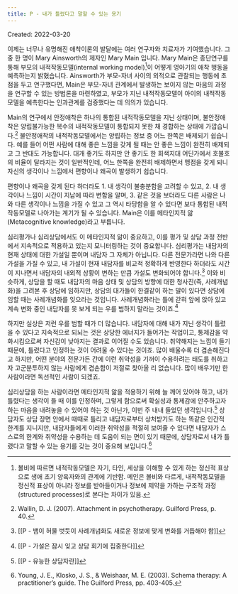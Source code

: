 ```yaml
---
title: P - 내가 틀렸다고 말할 수 있는 용기
---
```


Created: 2022-03-20

이제는 너무나 유명해진 애착이론의 발달에는 여러 연구자와 치료자가 기여했습니다. 그 중 한 명이 Mary Ainsworth의 제자인 Mary Main 입니다. Mary Main은 종단연구를 통해 부모의 내적작동모델(internal working model)[^1]이 어떻게 영아기의 애착 행동을 예측하는지 밝혔습니다. Ainsworth가 부모-자녀 사이의 외적으로 관찰되는 행동에 초점을 두고 연구했다면, Main은 부모-자녀 관계에서 발생하는 보이지 않는 마음의 과정을 연구할 수 있는 방법론을 마련하였고, 부모가 지닌 내적작동모델이 아이의 내적작동모델을 예측한다는 인과관계를 검증했다는 데 의의가 있습니다.   

Main의 연구에서 안정애착은 하나의 통합된 내적작동모델을 지닌 상태이며, 불안정애착은 양립불가능한 복수의 내적작동모델이 통합되지 못한 채 경합하는 상태에 가깝습니다.[^2] 불안정애착의 내적작동모델에서는 양립하는 정보 중 어느 한쪽은 배제되기 쉽습니다. 예를 들어 어떤 사람에 대해 좋은 느낌을 갖게 될 때는 안 좋은 느낌이 완전히 배제되고 그 반대도 가능합니다. 대개 좋기도 하지만 안 좋기도 한 회색지대 어딘가에서 호불호의 비율이 달라지는 것이 일반적인데, 어느 한쪽을 완전히 배제하면서 맹점을 갖게 되니 자신의 생각이나 느낌에서 편향이나 왜곡이 발생하기 쉽습니다.

편향이나 왜곡을 갖게 된다 하더라도 1. 내 생각이 불충분함을 고려할 수 있고, 2. 내 생각이나 느낌이 시간이 지남에 따라 변함을 알며, 3. 같은 것을 보더라도 다른 사람은 나와 다른 생각이나 느낌을 가질 수 있고 그 역시 타당함을 알 수 있다면  보다 통합된 내적작동모델로 나아가는 계기가 될 수 있습니다. Main은 이를 메타인지적 앎(Metacognitive knowledge)라고 부릅니다. 

심리평가나 심리상담에서도 이 메타인지적 앎이 중요하고, 이를 평가 및 상담 과정 전반에서 지속적으로 적용하고 있는지 모니터링하는 것이 중요합니다. 심리평가는 내담자의 현재 상태에 대한 가설일 뿐이며 내담자 그 자체가 아닙니다. 다른 전문가라면 나와 다른 가설을 가질 수 있고, 내 가설이 현재 내담자를 비교적 정확하게 반영한다 하더라도 시간이 지나면서 내담자의 내외적 상황이 변하는 만큼 가설도 변화되어야 합니다.[^3] 이와 비슷하게, 상담을 할 때도 내담자의 마음 상태 및 상담의 방향에 대한 청사진(즉, 사례개념화)을 그려본 후 상담에 임하지만, 상담의 대가들이 한결같이 하는 말이 있다면 상담에 임할 때는 사례개념화를 잊으라는 것입니다. 사례개념화라는 틀에 갇혀 앞에 앉아 있고 계속 변화 중인 내담자를 못 보게 되는 우를 범하지 말라는 것이죠.[^4]

하지만 실상은 저런 우를 범할 때가 더 많습니다. 내담자에 대해 내가 지닌 생각이 틀렸을 수 있다고 지속적으로 되뇌는 것은 상당한 에너지가 들어가는 작업이고, 통제감을 약화시킴으로써 자신감이 낮아지는 결과로 이어질 수도 있습니다. 취약해지는 느낌이 들기 때문에, 틀렸다고 인정하는 것이 어려울 수 있다는 것이죠. 많이 배울수록 더 겸손해진다고 하지만, 어떤 분야의 전문가든 간에 이런 취약성을 기꺼이 수용하려는 태도를 취하고자 고군분투하지 않는 사람에게 겸손함이 저절로 찾아올 리 없습니다. 많이 배우기만 한 사람이라면 독선적인 사람이 되겠죠. 

심리상담을 하는 사람이라면 메타인지적 앎을 적용하기 위해 늘 깨어 있어야 하고, 내가 틀렸다는 생각이 들 때 이를 인정하며, 그렇게 함으로써 확실성과 통제감에 안주하고자 하는 마음을 내려놓을 수 있어야 하는 것 아닌가, 이번 주 내내 들었던 생각입니다.[^5] 상담자도 상담 장면 안에서 때때로 틀리고 내담자로부터 상처받기도 하는 똑같은 인간적 한계를 지니지만, 내담자들에게 이러한 취약성을 적절히 보여줄 수 있다면 내담자가 스스로의 한계와 취약성을 수용하는 데 도움이 되는 면이 있기 때문에, 상담자로서 내가 틀렸다고 말할 수 있는 용기를 갖는 것이 중요해 보입니다.[^6]  


[^1]: 볼비에 따르면 내적작동모델은 자기, 타인, 세상을 이해할 수 있게 하는 정신적 표상으로 생애 초기 양육자와의 관계에 기반함. 메인은 볼비와 다르게, 내적작동모델을 정신적 표상이 아니라 정보를 받아들이거나 정보에 제약을 가하는 구조적 과정(structured processes)로 본다는 차이가 있음.
[^2]: Wallin, D. J. (2007). Attachment in psychotherapy. Guilford Press, p. 40.
[^3]: [[P - 뱀이 허물 벗듯이 사례개념화도 새로운 정보에 맞게 변화를 거듭해야 함]]
[^4]: [[P - 가설은 잠시 잊고 상담 회기에 집중한다]]
[^5]: [[P - 유능한 상담자란]]
[^6]: Young, J. E., Klosko, J. S., & Weishaar, M. E. (2003). Schema therapy: A practitioner’s guide. The Guilford Press, pp. 403-405.
